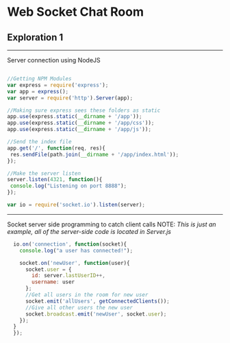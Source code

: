 # Web Socket Chat Room
## Exploration 1
---
Server connection using NodeJS
```javascript

//Getting NPM Modules
var express = require('express');
var app = express();
var server = require('http').Server(app);

//Making sure express sees these folders as static
app.use(express.static(__dirname + '/app'));
app.use(express.static(__dirname + '/app/css'));
app.use(express.static(__dirname + '/app/js'));

//Send the index file
app.get('/', function(req, res){
 res.sendFile(path.join(__dirname + '/app/index.html'));
});

//Make the server listen
server.listen(4321, function(){
 console.log("Listening on port 8888");
});

var io = require('socket.io').listen(server);
```
---
Socket server side programming to catch client calls
NOTE: *This is just an example, all of the server-side code is located in Server.js*
```javascript
  io.on('connection', function(socket){
    console.log("a user has connected!");

    socket.on('newUser', function(user){
      socket.user = {
        id: server.lastUserID++,
        username: user
      };
      //Get all users in the room for new user
      socket.emit('allUsers', getConnectedClients());
      //Give all other users the new user
      socket.broadcast.emit('newUser', socket.user);
    });
  }
  });
```
